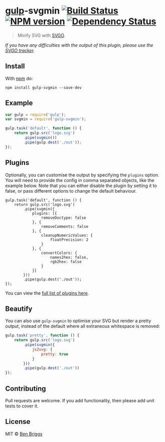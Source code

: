 # [gulp][gulp]-svgmin [![Build Status](https://travis-ci.org/ben-eb/gulp-svgmin.svg?branch=master)][ci] [![NPM version](https://badge.fury.io/js/gulp-svgmin.svg)][npm] [![Dependency Status](https://gemnasium.com/ben-eb/gulp-svgmin.svg)][deps]

> Minify SVG with [SVGO][orig].

*If you have any difficulties with the output of this plugin, please use the
[SVGO tracker][bugs].*

## Install

With [npm](https://npmjs.org/package/gulp-svgmin) do:

```
npm install gulp-svgmin --save-dev
```

## Example

```js
var gulp = require('gulp');
var svgmin = require('gulp-svgmin');

gulp.task('default', function () {
    return gulp.src('logo.svg')
        .pipe(svgmin())
        .pipe(gulp.dest('./out'));
});
```

## Plugins

Optionally, you can customise the output by specifying the `plugins` option. You
will need to provide the config in comma separated objects, like the example
below. Note that you can either disable the plugin by setting it to false,
or pass different options to change the default behaviour.

```
gulp.task('default', function () {
    return gulp.src('logo.svg')
        .pipe(svgmin({
            plugins: [{
                removeDoctype: false
            }, {
                removeComments: false
            }, {
                cleanupNumericValues: {
                    floatPrecision: 2
                }
            }, {
                convertColors: {
                    names2hex: false,
                    rgb2hex: false
                }
            }]
        }))
        .pipe(gulp.dest('./out'));
});
```

You can view the [full list of plugins here][plugins].

## Beautify

You can also use `gulp-svgmin` to optimise your SVG but render a pretty output,
instead of the default where all extraneous whitespace is removed:

```js
gulp.task('pretty', function () {
    return gulp.src('logo.svg')
        .pipe(svgmin({
            js2svg: {
                pretty: true
            }
        }))
        .pipe(gulp.dest('./out'))
});
```

## Contributing

Pull requests are welcome. If you add functionality, then please add unit tests
to cover it.

## License

MIT © [Ben Briggs](http://beneb.info)

[bugs]:    https://github.com/svg/svgo/issues
[ci]:      https://travis-ci.org/ben-eb/gulp-svgmin
[deps]:    https://gemnasium.com/ben-eb/gulp-svgmin
[gulp]:    https://github.com/wearefractal/gulp
[npm]:     http://badge.fury.io/js/gulp-svgmin
[orig]:    https://github.com/svg/svgo
[plugins]: https://github.com/svg/svgo/tree/master/plugins
